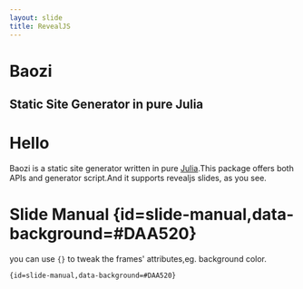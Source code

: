 ```yaml
---
layout: slide
title: RevealJS
---
```


# Baozi
## Static Site Generator in pure Julia


# Hello
Baozi is a static site generator written in pure [Julia](http://julialang.org).This package offers both APIs and generator script.And it supports revealjs slides, as you see.

# Slide Manual {id=slide-manual,data-background=#DAA520}
you can use `{}` to tweak the frames' attributes,eg. background color.

```
{id=slide-manual,data-background=#DAA520}
```